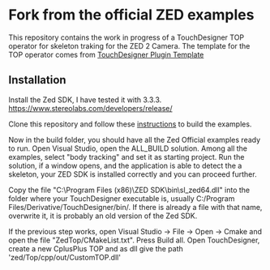  # Fork from the official ZED examples
 
 This repository contains the work in progress of a TouchDesigner TOP operator for skeleton traking for the ZED 2 Camera. The template for the TOP operator comes from [TouchDesigner Plugin Template](https://github.com/satoruhiga/TouchDesigner-Plugin-Template)

 ## Installation
 
 Install the Zed SDK, I have tested it with 3.3.3. https://www.stereolabs.com/developers/release/

 Clone this repository and follow these [instructions](https://www.stereolabs.com/docs/app-development/cpp/windows/#building-on-windows) to build the examples.

Now in the build folder, you should have all the Zed Official examples ready to run. Open Visual Studio, open the ALL_BUILD solution. Among all the examples, select "body tracking" and set it as starting project. Run the solution, if a window opens, and the application is able to detect the a skeleton, your ZED SDK is installed correctly and you can proceed further.

Copy the file "C:\Program Files (x86)\ZED SDK\bin\sl_zed64.dll" into the folder where your TouchDesigner executable is, usually C:/Program Files/Derivative/TouchDesigner/bin/.
If there is already a file with that name, overwrite it, it is probably an old version of the Zed SDK.

 If the previous step works, open Visual Studio -> File -> Open -> Cmake and open the file "ZedTop/CMakeList.txt". Press Build all. Open TouchDesigner, create a new CplusPlus TOP and as dll give the path 'zed/Top/cpp/out/CustomTOP.dll'



